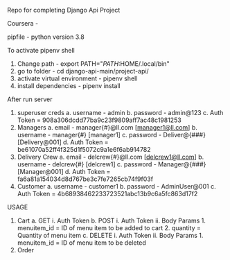 Repo for completing Django Api Project

Coursera - 

pipfile - python version 3.8

To activate pipenv shell
 1. Change path - export PATH="$PATH:$HOME/.local/bin"
 2. go to folder -  cd django-api-main/project-api/
 3. activate virtual environment -  pipenv shell
 4. install dependencies - pipenv install


After run server
 1. superuser creds
    a. username - admin
    b. password - admin@123
    c. Auth Token = 908a306dcdd77ba9c23f9809aff7ac48c1981253
 2. Managers
    a. email    - manager{#}@ll.com  [manager1@ll.com]
    b. username - manager{#}         [manager1]
    c. password - Deliver@{###}      [Delivery@001]
    d. Auth Token = be61070a52ff4f325d1f5072c9a1e6f6ab914782
 3. Delivery Crew
    a. email    - delcrew{#}@ll.com  [delcrew1@ll.com]
    b. username - delcrew{#}         [delcrew1]
    c. password - Manager@{###}      [Manager@001]
    d. Auth Token = fa6a81a154034d8d767be3c7fe7265cb74f9f03f
 4. Customer
    a. username - customer1
    b. password - AdminUser@001
    c. Auth Token = 4b68938462233723521abc13b9c6a5fc863d17f2


USAGE 

1. Cart
   a. GET 
      i. Auth Token
   b. POST
      i. Auth Token
      ii. Body Params
         1. menuitem_id = ID of menu item to be added to cart
         2. quantity    = Quantity of menu item
   c. DELETE
      i. Auth Token
      ii. Body Params
         1. menuitem_id = ID of menu item to be deleted
2. Order
